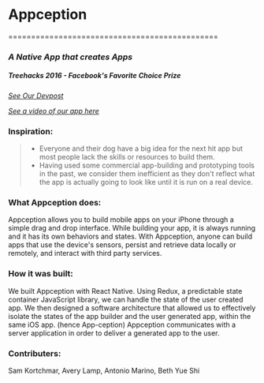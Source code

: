 # Appception
==============================================

### _A Native App that creates Apps_
##### Treehacks 2016 - Facebook's Favorite Choice Prize
[_See Our Devpost_](http://devpost.com/software/appception-2teabd)

[_See a video of our app here_](https://www.youtube.com/watch?v=OS2R2g2-TBw)

### Inspiration:

> - Everyone and their dog have a big idea for the next hit app but most people lack the skills or resources to build them.
> - Having used some commercial app-building and prototyping tools in the past, we consider them inefficient as they don't reflect what the app is actually going to look like until it is run on a real device.

### What Appception does:

Appception allows you to build mobile apps on your iPhone through a simple drag and drop interface.
While building your app, it is always running and it has its own behaviors and states. 
With Appception, anyone can build apps that use the device's sensors, persist and retrieve data locally or remotely, and interact with third party services. 


### How it was built:

We built Appception with React Native. Using Redux, a predictable state container JavaScript library, we can handle the state of the user created app. 
We then designed a software architecture that allowed us to effectively isolate the states of the app builder and the user generated app, within the same iOS app. (hence App-ception) 
Appception communicates with a server application in order to deliver a generated app to the user.

### Contributers:

Sam Kortchmar, Avery Lamp, Antonio Marino, Beth Yue Shi


